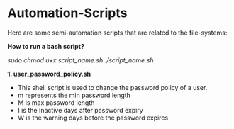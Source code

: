 # Automation-Scripts

Here are some semi-automation scripts that are related to the file-systems:

__How to run a bash script?__

  *sudo chmod u+x script_name.sh*
  *./script_name.sh*

__1. user_password_policy.sh__

 - This shell script is used to change the password policy of a user.
 - m represents the min password length
 - M is max password length
 - I is the Inactive days after password expiry
 - W is the warning days before the password expires
